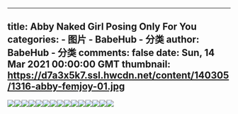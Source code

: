 
---
title: Abby Naked Girl Posing Only For You
categories: 
    - 图片
    - BabeHub - 分类
author: BabeHub - 分类
comments: false
date: Sun, 14 Mar 2021 00:00:00 GMT
thumbnail: https://d7a3x5k7.ssl.hwcdn.net/content/140305/1316-abby-femjoy-01.jpg
---

<div>   
<img src="https://d7a3x5k7.ssl.hwcdn.net/content/140305/1316-abby-femjoy-01.jpg" referrerpolicy="no-referrer"><img src="https://d7a3x5k7.ssl.hwcdn.net/content/140305/1316-abby-femjoy-02.jpg" referrerpolicy="no-referrer"><img src="https://d7a3x5k7.ssl.hwcdn.net/content/140305/1316-abby-femjoy-03.jpg" referrerpolicy="no-referrer"><img src="https://d7a3x5k7.ssl.hwcdn.net/content/140305/1316-abby-femjoy-04.jpg" referrerpolicy="no-referrer"><img src="https://d7a3x5k7.ssl.hwcdn.net/content/140305/1316-abby-femjoy-05.jpg" referrerpolicy="no-referrer"><img src="https://d7a3x5k7.ssl.hwcdn.net/content/140305/1316-abby-femjoy-06.jpg" referrerpolicy="no-referrer"><img src="https://d7a3x5k7.ssl.hwcdn.net/content/140305/1316-abby-femjoy-07.jpg" referrerpolicy="no-referrer"><img src="https://d7a3x5k7.ssl.hwcdn.net/content/140305/1316-abby-femjoy-08.jpg" referrerpolicy="no-referrer"><img src="https://d7a3x5k7.ssl.hwcdn.net/content/140305/1316-abby-femjoy-09.jpg" referrerpolicy="no-referrer"><img src="https://d7a3x5k7.ssl.hwcdn.net/content/140305/1316-abby-femjoy-10.jpg" referrerpolicy="no-referrer"><img src="https://d7a3x5k7.ssl.hwcdn.net/content/140305/1316-abby-femjoy-11.jpg" referrerpolicy="no-referrer"><img src="https://d7a3x5k7.ssl.hwcdn.net/content/140305/1316-abby-femjoy-12.jpg" referrerpolicy="no-referrer"><img src="https://d7a3x5k7.ssl.hwcdn.net/content/140305/1316-abby-femjoy-13.jpg" referrerpolicy="no-referrer"><img src="https://d7a3x5k7.ssl.hwcdn.net/content/140305/1316-abby-femjoy-14.jpg" referrerpolicy="no-referrer"><img src="https://d7a3x5k7.ssl.hwcdn.net/content/140305/1316-abby-femjoy-15.jpg" referrerpolicy="no-referrer">  
</div>
            